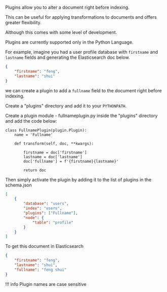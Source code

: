 Plugins allow you to alter a document right before indexing.

This can be useful for applying transformations to documents 
and offers greater flexibility.

Although this comes with some level of development.

Plugins are currently supported only in the Python Language.

For example, imagine you had a user profile database with `firstname` and 
`lastname` fields and generating the Elasticsearch doc below.

```JSON
{
    "firstname": "feng",
    "lastname": "shui"
}
```

we can create a plugin to add a `fullname` field to the document 
right before indexing. 


Create a "plugins" directory and add it to your `PYTHONPATH`.


Create a plugin module - fullnameplugin.py inside the "plugins" directory and 
add the code below:

```
class FullnamePlugin(plugin.Plugin):
    name = 'Fullname'

    def transform(self, doc, **kwargs):

        firstname = doc['firstname'] 
        lastname = doc['lastname'] 
        doc['fullname'] = f'{firstname}{lastname}'

        return doc
```

Then simply activate the plugin by adding it to the list of plugins in the schema.json


```JSON
[
    {
        "database": "users",
        "index": "users",
        "plugins": ["Fullname"],
        "node": {
            "table": "profile"
        }
    }
]
```


To get this document in Elasticsearch

```JSON
{
    "firstname": "feng",
    "lastname": "shui",
    "fullname": "feng shui"
}
```


!!! info
    Plugin names are case sensitive